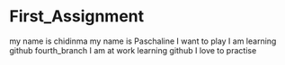 # First_Assignment
my name is chidinma
my name is Paschaline
I want to play
I am learning github
fourth_branch
I am at work learning github
I love to practise
